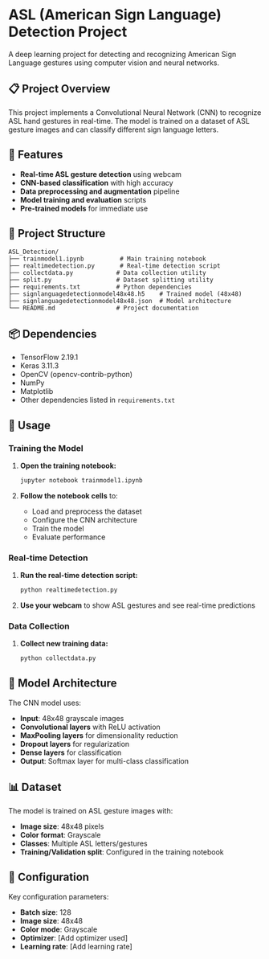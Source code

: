 # ASL (American Sign Language) Detection Project

A deep learning project for detecting and recognizing American Sign Language gestures using computer vision and neural networks.

## 📋 Project Overview

This project implements a Convolutional Neural Network (CNN) to recognize ASL hand gestures in real-time. The model is trained on a dataset of ASL gesture images and can classify different sign language letters.

## 🚀 Features

- **Real-time ASL gesture detection** using webcam
- **CNN-based classification** with high accuracy
- **Data preprocessing and augmentation** pipeline
- **Model training and evaluation** scripts
- **Pre-trained models** for immediate use

## 📁 Project Structure

```
ASL_Detection/
├── trainmodel1.ipynb          # Main training notebook
├── realtimedetection.py       # Real-time detection script
├── collectdata.py            # Data collection utility
├── split.py                  # Dataset splitting utility
├── requirements.txt          # Python dependencies
├── signlanguagedetectionmodel48x48.h5    # Trained model (48x48)
├── signlanguagedetectionmodel48x48.json  # Model architecture
└── README.md                 # Project documentation
```


## 📦 Dependencies

- TensorFlow 2.19.1
- Keras 3.11.3
- OpenCV (opencv-contrib-python)
- NumPy
- Matplotlib
- Other dependencies listed in `requirements.txt`

## 🎯 Usage

### Training the Model

1. **Open the training notebook:**
   ```bash
   jupyter notebook trainmodel1.ipynb
   ```

2. **Follow the notebook cells** to:
   - Load and preprocess the dataset
   - Configure the CNN architecture
   - Train the model
   - Evaluate performance

### Real-time Detection

1. **Run the real-time detection script:**
   ```bash
   python realtimedetection.py
   ```

2. **Use your webcam** to show ASL gestures and see real-time predictions

### Data Collection

1. **Collect new training data:**
   ```bash
   python collectdata.py
   ```

## 🧠 Model Architecture

The CNN model uses:
- **Input**: 48x48 grayscale images
- **Convolutional layers** with ReLU activation
- **MaxPooling layers** for dimensionality reduction
- **Dropout layers** for regularization
- **Dense layers** for classification
- **Output**: Softmax layer for multi-class classification

## 📊 Dataset

The model is trained on ASL gesture images with:
- **Image size**: 48x48 pixels
- **Color format**: Grayscale
- **Classes**: Multiple ASL letters/gestures
- **Training/Validation split**: Configured in the training notebook

## 🔧 Configuration

Key configuration parameters:
- **Batch size**: 128
- **Image size**: 48x48
- **Color mode**: Grayscale
- **Optimizer**: [Add optimizer used]
- **Learning rate**: [Add learning rate]


